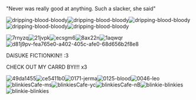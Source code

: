 "Never was really good at anything. Such a slacker, she said"

 ![dripping-blood-bloody](https://github.com/user-attachments/assets/6003e230-659a-442d-9838-2d19ed354593)![dripping-blood-bloody](https://github.com/user-attachments/assets/77c3bfd3-aa06-429c-ae9e-b418975b9e4e)![dripping-blood-bloody](https://github.com/user-attachments/assets/4d431c0a-3080-4ba3-acea-abe5236eb3a5)![dripping-blood-bloody](https://github.com/user-attachments/assets/174af693-4c80-4756-8960-10289651853d)![dripping-blood-bloody](https://github.com/user-attachments/assets/5a8c6aa4-c95e-4975-8969-b7fb590cdde2)





 
![7rnyzq](https://github.com/user-attachments/assets/579a85a8-475b-43e7-81f9-07867cedf373)![21jvpk](https://github.com/user-attachments/assets/8717d1e2-63ad-46d3-ab63-b802801ae992)![ecsgm6](https://github.com/user-attachments/assets/ae7bd934-a3d0-446a-a5fb-2034f5eb934d)![8ax22n](https://github.com/user-attachments/assets/17238a78-1535-4933-aba8-109c639c5bc6)![1aqwqr](https://github.com/user-attachments/assets/662ccdcc-2b7f-4ce6-b6a2-ecb3c1ffbfa3)![d81j9pv-fea765e0-a402-405c-afe0-68d656b2f8e8](https://github.com/user-attachments/assets/13424bde-b050-40c3-aef7-617cf49a1c26)

DAISUKE FICTIONKIN!! :3


CHECK OUT MY CARRD BYI!!! x3


![49da1455](https://github.com/user-attachments/assets/5bf79693-2931-4521-89ce-678417fa61c8)![ce5411b0](https://github.com/user-attachments/assets/e60107cd-3006-49f2-8458-59fde2a70a5f)![0171-jerma](https://github.com/user-attachments/assets/e3ac1641-c50c-4111-a086-4f31a095796a)![0125-blood](https://github.com/user-attachments/assets/4516e848-f254-4629-8ac2-c4450305bc77)![0046-leo](https://github.com/user-attachments/assets/e27fdf10-3cb9-4f02-9f08-324efea39af7)![blinkiesCafe-ms](https://github.com/user-attachments/assets/198f4737-d321-4499-9285-a16eac58d1ab)![blinkiesCafe-yc](https://github.com/user-attachments/assets/8731bf5b-843b-44c9-bc01-b5e23c001fa1)![blinkiesCafe-nB](https://github.com/user-attachments/assets/68da52b3-e7ba-4e44-a212-bee5a5c4f426)![blinkie-blinkies](https://github.com/user-attachments/assets/478eed8f-b575-4940-97ed-93170cc4ba30)![blinkie-blinkies](https://github.com/user-attachments/assets/94e38396-fc03-4991-9f69-2e57869e3297)












